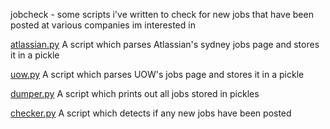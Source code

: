 jobcheck - some scripts i've written to check for new jobs that have been posted at various companies im interested in

[atlassian.py](https://github.com/xelfer/scripts/blob/master/atlassian.py) A script which parses Atlassian's sydney jobs page and stores it in a pickle

[uow.py](https://github.com/xelfer/scripts/blob/master/uow.py) A script which parses UOW's jobs page and stores it in a pickle

[dumper.py](https://github.com/xelfer/scripts/blob/master/dumper.py) A script which prints out all jobs stored in pickles

[checker.py](https://github.com/xelfer/scripts/blob/master/checker.py) A script which detects if any new jobs have been posted 
